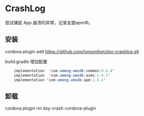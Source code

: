# CrashLog

尝试捕捉 App 崩溃的异常，记录友盟apm中。

## 安装



cordova plugin add https://github.com/jonsonlion/dxy-crashlog.git

build.gradle 增加配置
``` java
    implementation  'com.umeng.umsdk:common:9.4.4'
    implementation  'com.umeng.umsdk:asms:1.4.1'
    implementation 'com.umeng.umsdk:apm:1.5.2'
```

## 卸载
cordova plugin rm dxy-crash-cordova-plugin

